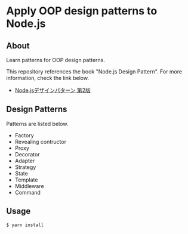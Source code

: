 # Apply OOP design patterns to Node.js

## About

Learn patterns for OOP design patterns.

This repository references the book "Node.js Design Pattern". 
For more information, check the link below.

* [Node.jsデザインパターン 第2版](https://www.oreilly.co.jp/books/9784873118734/)

## Design Patterns

Patterns are listed below.

* Factory
* Revealing contructor
* Proxy
* Decorator
* Adapter
* Strategy
* State
* Template
* Middleware
* Command

## Usage

```bash
$ yarn install
```
